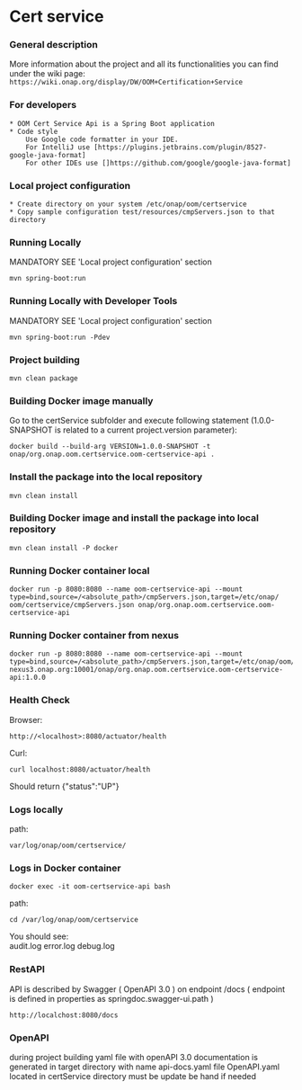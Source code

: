 # Cert service

### General description
More information about the project and all its functionalities you can find under the wiki page: 
    ```
    https://wiki.onap.org/display/DW/OOM+Certification+Service
    ``` 

### For developers
    * OOM Cert Service Api is a Spring Boot application
    * Code style
        Use Google code formatter in your IDE.
        For IntelliJ use [https://plugins.jetbrains.com/plugin/8527-google-java-format]
        For other IDEs use []https://github.com/google/google-java-format]

### Local project configuration
    * Create directory on your system /etc/onap/oom/certservice
    * Copy sample configuration test/resources/cmpServers.json to that directory

### Running Locally
MANDATORY SEE 'Local project configuration' section
```
mvn spring-boot:run
```
  
### Running Locally with Developer Tools
MANDATORY SEE 'Local project configuration' section
```
mvn spring-boot:run -Pdev
```

### Project building
```
mvn clean package
```
    
### Building Docker image manually
Go to the certService subfolder and execute following statement (1.0.0-SNAPSHOT is related to a current project.version parameter):
```
docker build --build-arg VERSION=1.0.0-SNAPSHOT -t onap/org.onap.oom.certservice.oom-certservice-api .
```
    
### Install the package into the local repository
```
mvn clean install
```     
    
### Building Docker image and install the package into local repository
```
mvn clean install -P docker
```   

### Running Docker container local
```
docker run -p 8080:8080 --name oom-certservice-api --mount type=bind,source=/<absolute_path>/cmpServers.json,target=/etc/onap/
oom/certservice/cmpServers.json onap/org.onap.oom.certservice.oom-certservice-api
```

### Running Docker container from nexus
```
docker run -p 8080:8080 --name oom-certservice-api --mount type=bind,source=/<absolute_path>/cmpServers.json,target=/etc/onap/oom/certservice/cmpServers.json nexus3.onap.org:10001/onap/org.onap.oom.certservice.oom-certservice-api:1.0.0
```
    
### Health Check
Browser:
```
http://<localhost>:8080/actuator/health
```
     
Curl:   
```
curl localhost:8080/actuator/health 
```   
 Should return {"status":"UP"}

### Logs locally

path: 
```
var/log/onap/oom/certservice/
```    
### Logs in Docker container
```
docker exec -it oom-certservice-api bash
```

path:
```
cd /var/log/onap/oom/certservice
```
You should see:    
audit.log  error.log  debug.log

### RestAPI
API is described by Swagger ( OpenAPI 3.0 ) on endpoint /docs 
( endpoint is defined in properties as springdoc.swagger-ui.path )
```
http://localchost:8080/docs
```

### OpenAPI
during project building yaml file with openAPI 3.0 documentation is generated in target directory with name api-docs.yaml
file OpenAPI.yaml located in certService directory must be update be hand if needed
